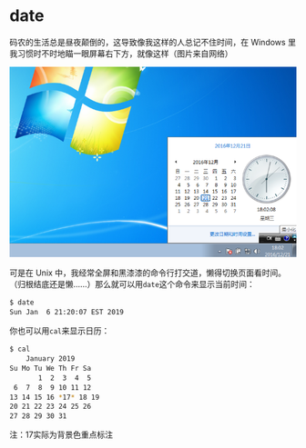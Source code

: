 # date

码农的生活总是昼夜颠倒的，这导致像我这样的人总记不住时间，在 Windows 里我习惯时不时地瞄一眼屏幕右下方，就像这样（图片来自网络）

![current-time-in-windows](date/win7-time.png)

可是在 Unix 中，我经常全屏和黑漆漆的命令行打交道，懒得切换页面看时间。（归根结底还是懒……）那么就可以用`date`这个命令来显示当前时间：

```bash
$ date
Sun Jan  6 21:20:07 EST 2019
```

你也可以用`cal`来显示日历：
```bash
$ cal
    January 2019
Su Mo Tu We Th Fr Sa
       1  2  3  4  5
 6  7  8  9 10 11 12
13 14 15 16 *17* 18 19
20 21 22 23 24 25 26
27 28 29 30 31
```

注：17实际为背景色重点标注